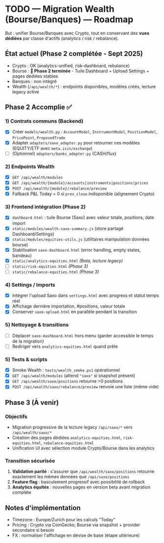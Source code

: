# TODO — Migration Wealth (Bourse/Banques) — Roadmap

But : unifier Bourse/Banques avec Crypto, tout en conservant des **vues dédiées** par classe d'actifs (analytics / risk / rebalance).

## État actuel (Phase 2 complétée - Sept 2025)
- Crypto : OK (analytics-unified, risk-dashboard, rebalance)
- Bourse : **🏦 Phase 2 terminée** - Tuile Dashboard + Upload Settings + pages dédiées stables
- Banques : non intégré
- Wealth (`/api/wealth/*`) : endpoints disponibles, modèles créés, lecture legacy active

## Phase 2 Accomplie ✅

### 1) Contrats communs (Backend)
- [x] Créer `models/wealth.py` : `AccountModel`, `InstrumentModel`, `PositionModel`, `PricePoint`, `ProposedTrade`
- [x] Adapter `adapters/saxo_adapter.py` pour retourner ces modèles (EQUITY/ETF avec `meta.isin/exchange`)
- [ ] (Optionnel) `adapters/banks_adapter.py` (CASH/flux)

### 2) Endpoints Wealth
- [x] `GET /api/wealth/modules`
- [x] `GET /api/wealth/{module}/accounts|instruments|positions|prices`
- [x] `POST /api/wealth/{module}/rebalance/preview`
- [x] Fallback P&L Today = 0 si `prev_close` indisponible (alignement Crypto)

### 3) Frontend intégration (Phase 2)
- [x] `dashboard.html` : tuile Bourse (Saxo) avec valeur totale, positions, date import
- [x] `static/modules/wealth-saxo-summary.js` (store partagé Dashboard/Settings)
- [x] `static/modules/equities-utils.js` (utilitaires manipulation données bourse)
- [x] Stabilisation `saxo-dashboard.html` (error handling, empty states, bandeau)
- [x] `static/analytics-equities.html` *(Beta, lecture legacy)*
- [ ] `static/risk-equities.html` *(Phase 3)*
- [ ] `static/rebalance-equities.html` *(Phase 3)*

### 4) Settings / Imports
- [x] Intégrer l'upload Saxo dans `settings.html` avec progress et statut temps réel
- [x] Affichage dernière importation, #positions, valeur totale
- [x] Conserver `saxo-upload.html` en parallèle pendant la transition

### 5) Nettoyage & transitions
- [ ] Déplacer `saxo-dashboard.html` hors menu (garder accessible le temps de la migration)
- [ ] Rediriger vers `analytics-equities.html` quand prête

### 5) Tests & scripts
- [x] Smoke Wealth : `tests/wealth_smoke.ps1` opérationnel
- [x] `GET /api/wealth/modules` (attend `"saxo"` si snapshot présent)
- [x] `GET /api/wealth/saxo/positions` retourne >0 positions
- [x] `POST /api/wealth/saxo/rebalance/preview` renvoie une liste (même vide)

## Phase 3 (À venir)

### Objectifs
- Migration progressive de la lecture legacy `/api/saxo/*` vers `/api/wealth/saxo/*`
- Création des pages dédiées `analytics-equities.html`, `risk-equities.html`, `rebalance-equities.html`
- Unification UI avec sélection module Crypto/Bourse dans les analytics

### Transition sécurisée
1. **Validation parité** : s'assurer que `/api/wealth/saxo/positions` retourne exactement les mêmes données que `/api/saxo/positions`
2. **Feature flag** : basculement progressif avec possibilité de rollback
3. **Analytics équités** : nouvelles pages en version beta avant migration complète

## Notes d'implémentation
- Timezone : Europe/Zurich pour les calculs "Today"
- Pricing : Crypto via CoinGecko; Bourse via snapshot + provider secondaire si besoin
- FX : normaliser l'affichage en devise de base (étape ultérieure)